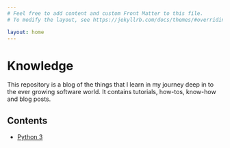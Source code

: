 ```yaml
---
# Feel free to add content and custom Front Matter to this file.
# To modify the layout, see https://jekyllrb.com/docs/themes/#overriding-theme-defaults

layout: home
---
```

# Knowledge
This repository is a blog of the things that I learn in my journey deep in to the ever growing software world. It contains tutorials, how-tos, know-how and blog posts.

## Contents
* [Python 3](/python/)
